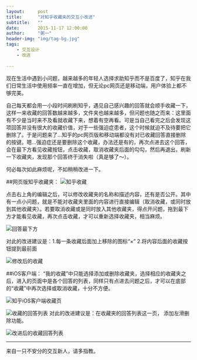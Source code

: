 ```yaml
---
layout:     post
title:      "对知乎收藏夹的交互小改进"
subtitle:   ""
date:       2015-11-17 12:00:00
author:     "粥一"
header-img: "img/tag-bg.jpg"
tags:
    - 交互设计
    - 改进
    
---
```


现在生活中遇到小问题，越来越多的年轻人选择求助知乎而不是百度了，知乎在我们日常生活中使用频率一直在增加，但无论pc网页还是移动端，用户体验上都不够完美。

自己每天都会用一小段时间刷刷知乎，遇见自己感兴趣的回答就会顺手收藏一下，这样一来收藏的回答数越来越多，文件夹也越来越多，但问题也随之而来：这里面有不少是当时来不及看就收藏下来，想着有空再看。可是当自己看完之后会发现这项回答并没有很大的收藏价值，对于一些强迫症患者，这个时候就迫不及待要把它删除了。于是问题来了…知乎的pc网页版和移动端都没有对已收藏回答直接删除的按键。嗯…强迫症还是要删除这个收藏，办法还是有的，再次点进去这个回答，会在最下方看见收藏按钮，点击收藏，取消收藏夹后面的勾勾，然后再退出，刷新一下收藏夹，发现那个回答终于消失啦（真是够了～）。

何必每次如此麻烦呢，不如稍稍改进一下。

##网页版知乎收藏夹：
![知乎收藏](http://upload-images.jianshu.io/upload_images/674139-187a53f5146c716c.png?imageMogr2/auto-orient/strip%7CimageView2/2/w/1240)

点击右上角的编辑之后，可以修改收藏夹的名称和描述内容，还有是否公开。其中有一点小问题，就是不能对收藏夹里面的内容进行直接编辑（取消收藏，或同时放到其他收藏夹）。若要取消收藏或是同时放入其他收藏夹，得点开问题，拖到最下方才能看见收藏，再次点击收藏，才可以重新选择收藏夹，相当麻烦。


![回答最下方](http://upload-images.jianshu.io/upload_images/674139-17af76c9e1cecc82.png?imageMogr2/auto-orient/strip%7CimageView2/2/w/1240)

对此的改进建议是：1.每一条收藏后面加上移除的图标“×” 2.将内容后面的收藏按钮提到最前面

![修改后的收藏](http://upload-images.jianshu.io/upload_images/674139-baddb0af90a4dd59.png?imageMogr2/auto-orient/strip%7CimageView2/2/w/1240)

##iOS客户端：
“我的收藏”中只能选择添加或删除收藏夹，选择相应的收藏夹之后，进入的页面中是各个回答的列表，同样只有点进去问题之后，才可以在底部的“收藏”中再次选择或取消收藏，十分不方便。


![知乎iOS客户端收藏页](http://upload-images.jianshu.io/upload_images/674139-baddb0af90a4dd59.png?imageMogr2/auto-orient/strip%7CimageView2/2/w/1240)



![收藏的回答列表](http://upload-images.jianshu.io/upload_images/674139-42abacc95efca865.jpeg?imageMogr2/auto-orient/strip%7CimageView2/2/w/1240)
对此的改进建议是：在收藏夹的回答列表这一页， 添加左滑删除功能。


![改进后的收藏回答列表](http://upload-images.jianshu.io/upload_images/674139-10cb239bb45af8ce.png?imageMogr2/auto-orient/strip%7CimageView2/2/w/1240)

---
来自一只不安分的交互新人，请多指教。